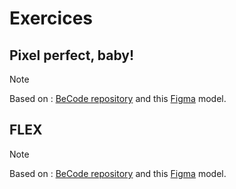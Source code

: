 # Exercices

## Pixel perfect, baby!
> [!NOTE]
> Based on : [BeCode repository](https://github.com/Junior-dev-Track/13-CSS-basics/blob/master/04.CSS-pixel-perfect-1.md)
and this [Figma](https://www.figma.com/file/0O0tU0ZVFisqXcPLAt4COv/Exercise?type=design&node-id=1-2&mode=design) model.


## FLEX
> [!NOTE]
> Based on : [BeCode repository](https://github.com/Junior-dev-Track/13-CSS-basics/blob/master/06.FLEX-exercise.md)
and this [Figma](https://www.figma.com/file/vZ4JwyonFDZ4cZXM1fnyNP/EXERCISE2?type=design&node-id=1-2&mode=design&t=e33JA8MtUDf25AVu-0) model.

